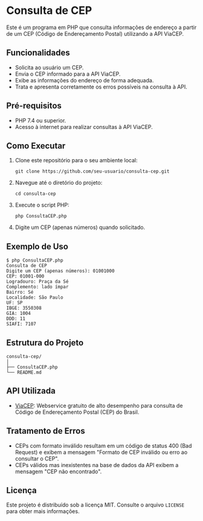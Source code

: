 
# Consulta de CEP

Este é um programa em PHP que consulta informações de endereço a partir de um CEP (Código de Endereçamento Postal) utilizando a API ViaCEP. 

## Funcionalidades

- Solicita ao usuário um CEP.
- Envia o CEP informado para a API ViaCEP.
- Exibe as informações do endereço de forma adequada.
- Trata e apresenta corretamente os erros possíveis na consulta à API.

## Pré-requisitos

- PHP 7.4 ou superior.
- Acesso à internet para realizar consultas à API ViaCEP.

## Como Executar

1. Clone este repositório para o seu ambiente local:
   ```
   git clone https://github.com/seu-usuario/consulta-cep.git
   ```

2. Navegue até o diretório do projeto:
   ```
   cd consulta-cep
   ```

3. Execute o script PHP:
   ```
   php ConsultaCEP.php
   ```

4. Digite um CEP (apenas números) quando solicitado.

## Exemplo de Uso

```
$ php ConsultaCEP.php
Consulta de CEP
Digite um CEP (apenas números): 01001000
CEP: 01001-000
Logradouro: Praça da Sé
Complemento: lado ímpar
Bairro: Sé
Localidade: São Paulo
UF: SP
IBGE: 3550308
GIA: 1004
DDD: 11
SIAFI: 7107
```

## Estrutura do Projeto

```
consulta-cep/
│
├── ConsultaCEP.php
└── README.md
```

## API Utilizada

- [ViaCEP](https://viacep.com.br): Webservice gratuito de alto desempenho para consulta de Código de Endereçamento Postal (CEP) do Brasil.

## Tratamento de Erros

- CEPs com formato inválido resultam em um código de status 400 (Bad Request) e exibem a mensagem "Formato de CEP inválido ou erro ao consultar o CEP".
- CEPs válidos mas inexistentes na base de dados da API exibem a mensagem "CEP não encontrado".

## Licença

Este projeto é distribuído sob a licença MIT. Consulte o arquivo `LICENSE` para obter mais informações.
